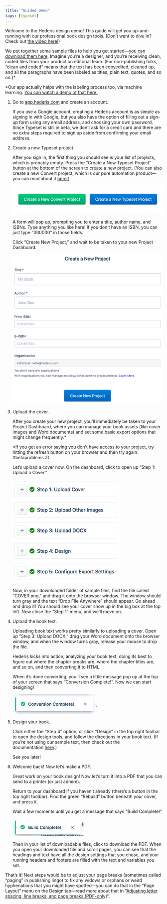 ```yaml
---
title: "Guided Demo"
tags: [typeset]
---
```

 
<html><body><section data-type="chapter" class="hsecchapter" data-hederis-type="hsecchapter" id="guided-demo" data-pi-attrs="id: guided-demo; data-tags: typeset;" role="doc-chapter" data-tags="typeset" data-author-name=" " data-book-title=" " title="Guided Demo"><p class="hblkp" data-hederis-type="hblkp" id="ptjtLuWvv">Welcome to the Hederis design demo! This guide will get you up-and-running with our professional book design tools. (Don&#8217;t want to dive in? Check out&#160;<a href="https://youtu.be/KjJA1HvvEhw" target="_blank" class="hspana" data-hederis-type="hspana" id="pd9LjphW7">the video here!</a>)</p><p class="hblkp" data-hederis-type="hblkp" id="pojTy4VH3">We put together some sample files to help you get started&#8212;<a href="https://www.dropbox.com/s/0t99hotj0svng8h/hederis-demo-files.zip?dl=0" target="_blank" class="hspana" data-hederis-type="hspana" id="prhQDjBQf">you can download them here</a>. Imagine you&#8217;re a designer, and you&#8217;re receiving clean, coded files from your production editorial team. (For non-publishing folks, &#8220;clean and coded&#8221; means that the text has been copyedited, cleaned up, and all the paragraphs have been labeled as titles, plain text, quotes, and so on.)*</p><p class="hblkp" data-hederis-type="hblkp" id="pAYpTeUti">*Our app actually helps with the labeling process too, via machine learning.&#160;<a href="https://www.youtube.com/embed/vyuVLK4JIkg" target="_blank" class="hspana" data-hederis-type="hspana" id="pxI3Qnb8m">You can watch a demo of that here.</a></p><ol class="hwprnumlist" data-hederis-type="hwprnumlist" id="p0b9Gk6Ff"><li class="hblkoli" data-hederis-type="hblkoli" id="lik6CFxzge"><p class="hblkoli" data-hederis-type="hblklip" id="pMA9jTtr9">Go to&#160;<a href="http://app.hederis.com/" target="_blank" class="hspana" data-hederis-type="hspana" id="p9zWwb45p">app.hederis.com</a>&#160;and create an account.</p><p class="hblklicont" data-hederis-type="hblklicont" id="pBIG9mY0M">If you use a Google account, creating a Hederis account is as simple as signing in with Google, but you also have the option of filling out a sign-up form using any email address, and choosing your own password. Since Typeset is still in beta, we don&#8217;t ask for a credit card and there are no extra steps required to sign up aside from confirming your email address.</p></li><li class="hblkoli" data-hederis-type="hblkoli" id="linbK9lxRR"><p class="hblkoli" data-hederis-type="hblklip" id="pWrZYfNwn">Create a new Typeset project.</p><p class="hblklicont" data-hederis-type="hblklicont" id="pwtuzDIFf">After you sign in, the first thing you should see is your list of projects, which is probably empty. Press the &#8220;Create a New Typeset Project&#8221; button at the bottom of the screen to create a new project. (You can also create a new Convert project, which is our pure automation product&#8212;you can read about it&#160;<a href="https://www.hederis.com/products.html" target="_blank" class="hspana" data-hederis-type="hspana" id="pFNYcXeiT">here.</a>)</p><img data-hederis-type="hblkimg" class="hblkimg" id="pAcvsdvmY" src="/images/createprojectbutton.png" data-img-src="/images/createprojectbutton.png"/><p class="hblklicont" data-hederis-type="hblklicont" id="pjNa7Bv9E">A form will pop up, prompting you to enter a title, author name, and ISBNs. Type anything you like here! If you don&#8217;t have an ISBN, you can just type &#8220;000000&#8221; in those fields.</p><p class="hblklicont" data-hederis-type="hblklicont" id="plq4oCqK7">Click &#8220;Create New Project,&#8221; and wait to be taken to your new Project Dashboard.</p><img data-hederis-type="hblkimg" class="hblkimg" id="p5dAyYYOA" src="/images/createnewproject.png" data-img-src="/images/createnewproject.png"/></li><li class="hblkoli" data-hederis-type="hblkoli" id="liwqSGlFbb"><p class="hblkoli" data-hederis-type="hblklip" id="pFOSG6xug">Upload the cover.</p><p class="hblklicont" data-hederis-type="hblklicont" id="pVKO380wi">After you create your new project, you&#8217;ll immediately be taken to your Project Dashboard, where you can manage your book assets (like cover images and Word documents) and set some basic export options that might change frequently.*</p><p class="hblklicont" data-hederis-type="hblklicont" id="phnOHTvrb">*If you get an error saying you don&#8217;t have access to your project, try hitting the refresh button on your browser and then try again. #betaproblems :D</p><p class="hblklicont" data-hederis-type="hblklicont" id="pLWePrACz">Let&#8217;s upload a cover now. On the dashboard, click to open up &#8220;Step 1: Upload a Cover.&#8221;</p><img data-hederis-type="hblkimg" class="hblkimg" id="pngNH8Yw0" src="/images/uploadacover.png" data-img-src="/images/uploadacover.png"/><p class="hblklicont" data-hederis-type="hblklicont" id="pEB4HE1wJ">Now, in your downloaded folder of sample files, find the file called &#8220;COVER.png,&#8221; and drag it onto the browser window. The window should turn gray and the text &#8220;Drop File Anywhere&#8221; should appear. Go ahead and drop it! You should see your cover show up in the big box at the top left. Now close the &#8220;Step 1&#8221; menu, and we&#8217;ll move on.</p></li><li class="hblkoli" data-hederis-type="hblkoli" id="limTo5g0Gx"><p class="hblkoli" data-hederis-type="hblklip" id="pz4OE9xGE">Upload the book text.</p><p class="hblklicont" data-hederis-type="hblklicont" id="pIIodNLRm">Uploading book text works pretty similarly to uploading a cover. Open up &#8220;Step 3: Upload DOCX,&#8221; drag your Word document onto the browser window, and when the window turns gray, release your mouse to drop the file.</p><p class="hblklicont" data-hederis-type="hblklicont" id="plj8WbZNf">Hederis kicks into action, analyzing your book text, doing its best to figure out where the chapter breaks are, where the chapter titles are, and so on, and then converting it to HTML.</p><p class="hblklicont" data-hederis-type="hblklicont" id="pY1GOt8k5">When it&#8217;s done converting, you&#8217;ll see a little message pop up at the top of your screen that says &#8220;Conversion Complete!&#8221;. Now we can start designing!</p><img data-hederis-type="hblkimg" class="hblkimg" id="pDAc7XbxT" src="/images/conversioncomplete.png" data-img-src="/images/conversioncomplete.png"/></li><li class="hblkoli" data-hederis-type="hblkoli" id="lizM4oke2c"><p class="hblkoli" data-hederis-type="hblklip" id="psnUmT1PL">Design your book.</p><p class="hblklicont" data-hederis-type="hblklicont" id="pxtGGaloQ">Click either the &#8220;Step 4&#8221; option, or click &#8220;Design&#8221; in the top right toolbar to open the design tools, and follow the directions in your book text. (If you&#8217;re not using our sample text, then check out the documentation&#160;<a href="https://www.hederis.com/demo.html" target="_blank" class="hspana" data-hederis-type="hspana" id="p8PWOj3z4">here</a>.)</p><p class="hblklicont" data-hederis-type="hblklicont" id="pWKnSVinf">See you later!</p></li><li class="hblkoli" data-hederis-type="hblkoli" id="li4pIcClOV"><p class="hblkoli" data-hederis-type="hblklip" id="pZkHTKDuQ">Welcome back! Now let&#8217;s make a PDF.</p><p class="hblklicont" data-hederis-type="hblklicont" id="prAPjxWKX">Great work on your book design! Now let&#8217;s turn it into a PDF that you can send to a printer (or just admire).</p><p class="hblklicont" data-hederis-type="hblklicont" id="p7yOr9fYg">Return to your dashboard if you haven&#8217;t already (there&#8217;s a button in the top right toolbar). Find the green &#8220;Rebuild&#8221; button beneath your cover, and press it.</p><p class="hblklicont" data-hederis-type="hblklicont" id="pG2DvZnu7">Wait a few moments until you get a message that says &#8220;Build Complete!&#8221;</p><img data-hederis-type="hblkimg" class="hblkimg" id="pR2OMO5nq" src="/images/buildcomplete.png" data-img-src="/images/buildcomplete.png"/><p class="hblklicont" data-hederis-type="hblklicont" id="pTlBADXNF">Then in your list of downloadable files, click to download the PDF. When you open your downloaded file and scroll pages, you can see that the headings and text have all the design settings that you chose, and your running headers and footers are filled with the text and variables you set.</p></li></ol><p class="hblkp" data-hederis-type="hblkp" id="pL5WROq26">That&#8217;s it! Next steps would be to adjust your page breaks (sometimes called &#8220;paging&#8221; in publishing lingo) to fix any widows or orphans or weird hyphenations that you might have spotted&#8212;you can do that in the &#8220;Page Layout&#8221; menu on the Design tab&#8212;read more about that in &#8220;<a href="{% link _docs/page-layout-menu.md %}" class="hspana" data-hederis-type="hspana" id="pARRfjt39">Adjusting letter spacing, line breaks, and page breaks (PDF-only)</a>&#8221;.</p></section></body></html>
